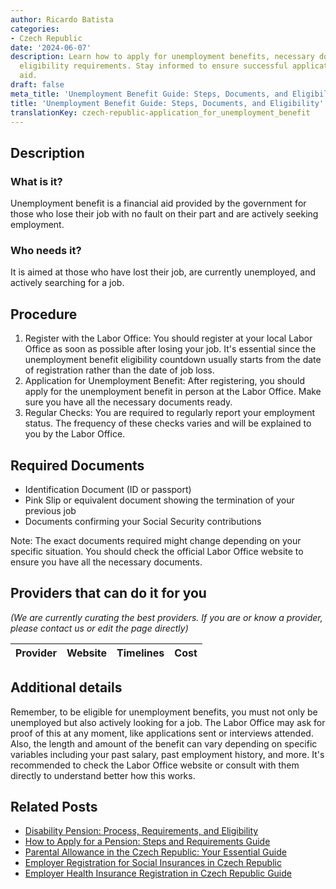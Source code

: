 ```yaml
---
author: Ricardo Batista
categories:
- Czech Republic
date: '2024-06-07'
description: Learn how to apply for unemployment benefits, necessary documents, and
  eligibility requirements. Stay informed to ensure successful application and timely
  aid.
draft: false
meta_title: 'Unemployment Benefit Guide: Steps, Documents, and Eligibility'
title: 'Unemployment Benefit Guide: Steps, Documents, and Eligibility'
translationKey: czech-republic-application_for_unemployment_benefit
---
```


## Description
### What is it?
Unemployment benefit is a financial aid provided by the government for those who lose their job with no fault on their part and are actively seeking employment.

### Who needs it?
It is aimed at those who have lost their job, are currently unemployed, and actively searching for a job.

## Procedure
1. Register with the Labor Office: You should register at your local Labor Office as soon as possible after losing your job. It's essential since the unemployment benefit eligibility countdown usually starts from the date of registration rather than the date of job loss.
2. Application for Unemployment Benefit: After registering, you should apply for the unemployment benefit in person at the Labor Office. Make sure you have all the necessary documents ready.
3. Regular Checks: You are required to regularly report your employment status. The frequency of these checks varies and will be explained to you by the Labor Office.

## Required Documents
- Identification Document (ID or passport)
- Pink Slip or equivalent document showing the termination of your previous job
- Documents confirming your Social Security contributions

Note: The exact documents required might change depending on your specific situation. You should check the official Labor Office website to ensure you have all the necessary documents.

## Providers that can do it for you

_(We are currently curating the best providers. If you are or know a provider, please contact us or edit the page directly)_

| Provider        |     Website     |     Timelines    |       Cost      |
| :-------------: | :-------------: |  :-------------: | :-------------: |

## Additional details
Remember, to be eligible for unemployment benefits, you must not only be unemployed but also actively looking for a job. The Labor Office may ask for proof of this at any moment, like applications sent or interviews attended. Also, the length and amount of the benefit can vary depending on specific variables including your past salary, past employment history, and more. It's recommended to check the Labor Office website or consult with them directly to understand better how this works.


## Related Posts

- [Disability Pension: Process, Requirements, and Eligibility](https://tramitit.com/guides/czech-republic/application_for_disability_pension/)
- [How to Apply for a Pension: Steps and Requirements Guide](https://tramitit.com/guides/czech-republic/application_for_pension/)
- [Parental Allowance in the Czech Republic: Your Essential Guide](https://tramitit.com/guides/czech-republic/application_for_parental_allowance/)
- [Employer Registration for Social Insurances in Czech Republic](https://tramitit.com/guides/czech-republic/employer_registration_for_social_insurance/)
- [Employer Health Insurance Registration in Czech Republic Guide](https://tramitit.com/guides/czech-republic/employer_registration_for_health_insurance/)